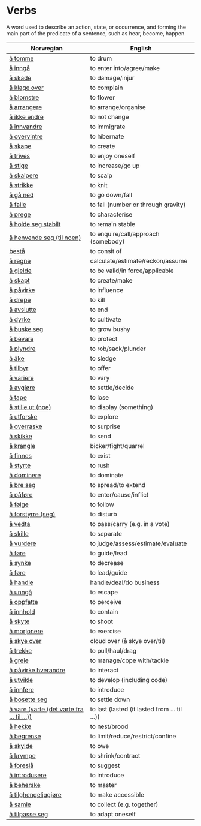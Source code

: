 # Verbs

A word used to describe an action, state, or occurrence, and forming the main part of the predicate of a sentence, such as hear, become, happen.

| Norwegian | English |
| --- | --- |
| [å tomme](https://www.ordnett.no/search?language=no&phrase=å%20tomme) | to drum |
| [å inngå](https://www.ordnett.no/search?language=no&phrase=å%20inngå) | to enter into/agree/make |
| [å skade](https://www.ordnett.no/search?language=no&phrase=å%20skade) | to damage/injur |
| [å klage over](https://www.ordnett.no/search?language=no&phrase=å%20klage%20over) | to complain |
| [å blomstre](https://www.ordnett.no/search?language=no&phrase=å%20blomstre) | to flower |
| [å arrangere](https://www.ordnett.no/search?language=no&phrase=å%20arrangere) | to arrange/organise |
| [å ikke endre](https://www.ordnett.no/search?language=no&phrase=å%20ikke%20endre) | to not change |
| [å innvandre](https://www.ordnett.no/search?language=no&phrase=å%20innvandre) | to immigrate |
| [å overvintre](https://www.ordnett.no/search?language=no&phrase=å%20overvintre) | to hibernate |
| [å skape](https://www.ordnett.no/search?language=no&phrase=å%20skape) | to create |
| [å trives](https://www.ordnett.no/search?language=no&phrase=å%20trives) | to enjoy oneself |
| [å stige](https://www.ordnett.no/search?language=no&phrase=å%20stige) | to increase/go up |
| [å skalpere](https://www.ordnett.no/search?language=no&phrase=å%20skalpere) | to scalp |
| [å strikke](https://www.ordnett.no/search?language=no&phrase=å%20strikke) | to knit |
| [å gå ned](https://www.ordnett.no/search?language=no&phrase=å%20gå%20ned) | to go down/fall |
| [å falle](https://www.ordnett.no/search?language=no&phrase=å%20falle) | to fall (number or through gravity) |
| [å prege](https://www.ordnett.no/search?language=no&phrase=å%20prege) | to characterise |
| [å holde seg stabilt](https://www.ordnett.no/search?language=no&phrase=å%20holde%20seg%20stabilt) | to remain stable |
| [å henvende seg (til noen)](https://www.ordnett.no/search?language=no&phrase=å%20henvende%20seg%20(til%20noen)) | to enquire/call/approach (somebody) |
| [bestå](https://www.ordnett.no/search?language=no&phrase=bestå) | to consit of |
| [å regne](https://www.ordnett.no/search?language=no&phrase=å%20regne) | calculate/estimate/reckon/assume |
| [å gjelde](https://www.ordnett.no/search?language=no&phrase=å%20gjelde) | to be valid/in force/applicable |
| [å skapt](https://www.ordnett.no/search?language=no&phrase=å%20skapt) | to create/make |
| [å påvirke](https://www.ordnett.no/search?language=no&phrase=å%20påvirke) | to influence |
| [å drepe](https://www.ordnett.no/search?language=no&phrase=å%20drepe) | to kill |
| [å avslutte](https://www.ordnett.no/search?language=no&phrase=å%20avslutte) | to end |
| [å dyrke](https://www.ordnett.no/search?language=no&phrase=å%20dyrke) | to cultivate |
| [å buske seg](https://www.ordnett.no/search?language=no&phrase=å%20buske%20seg) | to grow bushy |
| [å bevare](https://www.ordnett.no/search?language=no&phrase=å%20bevare) | to protect |
| [å plyndre](https://www.ordnett.no/search?language=no&phrase=å%20plyndre) | to rob/sack/plunder |
| [å åke](https://www.ordnett.no/search?language=no&phrase=å%20åke) | to sledge |
| [å tilbyr](https://www.ordnett.no/search?language=no&phrase=å%20tilbyr) | to offer |
| [å variere](https://www.ordnett.no/search?language=no&phrase=å%20variere) | to vary |
| [å avgjøre](https://www.ordnett.no/search?language=no&phrase=å%20avgjøre) | to settle/decide |
| [å tape](https://www.ordnett.no/search?language=no&phrase=å%20tape) | to lose |
| [å stille ut (noe)](https://www.ordnett.no/search?language=no&phrase=å%20stille%20ut%20(noe)) | to display (something) |
| [å utforske](https://www.ordnett.no/search?language=no&phrase=å%20utforske) | to explore |
| [å overraske](https://www.ordnett.no/search?language=no&phrase=å%20overraske) | to surprise |
| [å skikke](https://www.ordnett.no/search?language=no&phrase=å%20skikke) | to send |
| [å krangle](https://www.ordnett.no/search?language=no&phrase=å%20krangle) | bicker/fight/quarrel |
| [å finnes](https://www.ordnett.no/search?language=no&phrase=å%20finnes) | to exist |
| [å styrte](https://www.ordnett.no/search?language=no&phrase=å%20styrte) | to rush |
| [å dominere](https://www.ordnett.no/search?language=no&phrase=å%20dominere) | to dominate |
| [å bre seg](https://www.ordnett.no/search?language=no&phrase=å%20bre%20seg) | to spread/to extend |
| [å påføre](https://www.ordnett.no/search?language=no&phrase=å%20påføre) | to enter/cause/inflict |
| [å følge](https://www.ordnett.no/search?language=no&phrase=å%20følge) | to follow |
| [å forstyrre (seg)](https://www.ordnett.no/search?language=no&phrase=å%20forstyrre%20(seg)) | to disturb |
| [å vedta](https://www.ordnett.no/search?language=no&phrase=å%20vedta) | to pass/carry (e.g. in a vote) |
| [å skille](https://www.ordnett.no/search?language=no&phrase=å%20skille) | to separate |
| [å vurdere](https://www.ordnett.no/search?language=no&phrase=å%20vurdere) | to judge/assess/estimate/evaluate |
| [å føre](https://www.ordnett.no/search?language=no&phrase=å%20føre) | to guide/lead |
| [å synke](https://www.ordnett.no/search?language=no&phrase=å%20synke) | to decrease |
| [å føre](https://www.ordnett.no/search?language=no&phrase=å%20føre) | to lead/guide |
| [å handle](https://www.ordnett.no/search?language=no&phrase=å%20handle) | handle/deal/do business |
| [å unngå](https://www.ordnett.no/search?language=no&phrase=å%20unngå) | to escape |
| [å oppfatte](https://www.ordnett.no/search?language=no&phrase=å%20oppfatte) | to perceive |
| [å innhold](https://www.ordnett.no/search?language=no&phrase=å%20innhold) | to contain |
| [å skyte](https://www.ordnett.no/search?language=no&phrase=å%20skyte) | to shoot |
| [å morjonere](https://www.ordnett.no/search?language=no&phrase=å%20morjonere) | to exercise |
| [å skye over](https://www.ordnett.no/search?language=no&phrase=å%20skye%20over) | cloud over (å skye over/til) |
| [å trekke](https://www.ordnett.no/search?language=no&phrase=å%20trekke) | to pull/haul/drag |
| [å greie](https://www.ordnett.no/search?language=no&phrase=å%20greie) | to manage/cope with/tackle |
| [å påvirke hverandre](https://www.ordnett.no/search?language=no&phrase=å%20påvirke%20hverandre) | to interact |
| [å utvikle](https://www.ordnett.no/search?language=no&phrase=å%20utvikle) | to develop (including code) |
| [å innføre](https://www.ordnett.no/search?language=no&phrase=å%20innføre) | to introduce |
| [å bosette seg](https://www.ordnett.no/search?language=no&phrase=å%20bosette%20seg) | to settle down |
| [å vare (varte (det varte fra ... til ...))](https://www.ordnett.no/search?language=no&phrase=å%20vare%20(varte%20(det%20varte%20fra%20...%20til%20...))) | to last (lasted (it lasted from ... til ...)) |
| [å hekke](https://www.ordnett.no/search?language=no&phrase=å%20hekke) | to nest/brood |
| [å begrense](https://www.ordnett.no/search?language=no&phrase=å%20begrense) | to limit/reduce/restrict/confine |
| [å skylde](https://www.ordnett.no/search?language=no&phrase=å%20skylde) | to owe |
| [å krympe](https://www.ordnett.no/search?language=no&phrase=å%20krympe) | to shrink/contract |
| [å foreslå](https://www.ordnett.no/search?language=no&phrase=å%20foreslå) | to suggest |
| [å introdusere](https://www.ordnett.no/search?language=no&phrase=å%20introdusere) | to introduce |
| [å beherske](https://www.ordnett.no/search?language=no&phrase=å%20beherske) | to master |
| [å tilghengeliggjøre](https://www.ordnett.no/search?language=no&phrase=å%20tilghengeliggjøre) | to make accessible |
| [å samle](https://www.ordnett.no/search?language=no&phrase=å%20samle) | to collect (e.g. together) |
| [å tilpasse seg](https://www.ordnett.no/search?language=no&phrase=å%20tilpasse%20seg) | to adapt oneself |

